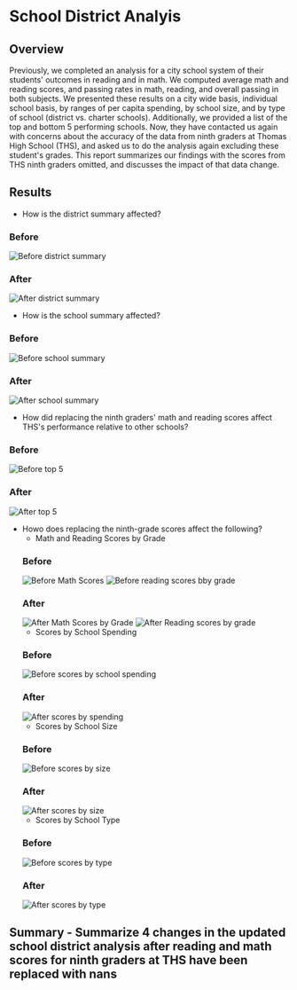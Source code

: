 # School District Analyis

## Overview

Previously, we completed an analysis for a city school system of their students' outcomes in reading and in math. We computed average math and reading scores, and passing rates in math, reading, and overall passing in both subjects.  We presented these results on a city wide basis, individual school basis, by ranges of per capita spending, by school size, and by type of school (district vs. charter schools). Additionally, we provided a list of the top and bottom 5 performing schools. Now, they have contacted us again with concerns about the accuracy of the data from ninth graders at Thomas High School (THS), and asked us to do the analysis again excluding these student's grades. This report summarizes our findings with the scores from THS ninth graders omitted, and discusses the impact of that data change.

## Results

- How is the district summary affected?
### Before
![Before district summary](https://github.com/mgsrichard/School_District_Analyis/blob/main/Before%20District%20Summary.png)
### After
![After district summary](https://github.com/mgsrichard/School_District_Analyis/blob/main/After%20District%20Analysis.png)

- How is the school summary affected?
### Before
![Before school summary](https://github.com/mgsrichard/School_District_Analyis/blob/main/Before%20School%20Summary.png)
### After
![After school summary](https://github.com/mgsrichard/School_District_Analyis/blob/main/After%20School%20Summary%20-%20THS%20pcts%20wrong.png)

- How did replacing the ninth graders' math and reading scores affect THS's performance relative to other schools?
### Before
![Before top 5](https://github.com/mgsrichard/School_District_Analyis/blob/main/Before%20Top%205%20schools.png)
### After
![After top 5](https://github.com/mgsrichard/School_District_Analyis/blob/main/After%20top%205%20schools.png)

- Howo does replacing the ninth-grade scores affect the following?
    - Math and Reading Scores by Grade
    ### Before
    ![Before Math Scores](https://github.com/mgsrichard/School_District_Analyis/blob/main/Before%20Math%20scores%20by%20grade.png)
    ![Before reading scores bby grade](https://github.com/mgsrichard/School_District_Analyis/blob/main/Before%20reading%20scores%20by%20grade.png)
    ### After
    ![After Math Scores by Grade](https://github.com/mgsrichard/School_District_Analyis/blob/main/After%20Math%20Scores%20by%20school.png)
    ![After Reading scores by grade](https://github.com/mgsrichard/School_District_Analyis/blob/main/After%20Reading%20scores%20by%20school.png)
    - Scores by School Spending
    ### Before
    ![Before scores by school spending](https://github.com/mgsrichard/School_District_Analyis/blob/main/Before%20Summary%20by%20spending.png)
    ### After
    ![After scores by spending](https://github.com/mgsrichard/School_District_Analyis/blob/main/After%20scores%20by%20spending.png)
    - Scores by School Size
    ### Before
    ![Before scores by size](https://github.com/mgsrichard/School_District_Analyis/blob/main/Before%20summary%20by%20size.png)
    ### After
    ![After scores by size](https://github.com/mgsrichard/School_District_Analyis/blob/main/After%20Scores%20by%20size.png)
    - Scores by School Type
    ### Before
    ![Before scores by type](https://github.com/mgsrichard/School_District_Analyis/blob/main/Before%20Summary%20by%20Type.png)
    ### After
    ![After scores by type](https://github.com/mgsrichard/School_District_Analyis/blob/main/After%20Scores%20by%20type.png)
## Summary - Summarize 4 changes in the updated school district analysis after reading and math scores for ninth graders at THS have been replaced with nans

